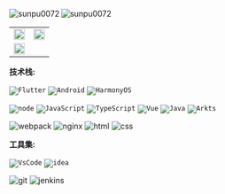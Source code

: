 <p>
  <img align="left" src="https://github-readme-stats.vercel.app/api/top-langs/?username=sunpu007&layout=compact&hide=html" alt="sunpu0072" />
  <img align="center" src="https://github-readme-stats.vercel.app/api?username=sunpu007&show_icons=true" alt="sunpu0072" />
</p>

<table border="0">
  <tr>
    <td style="boder:none"><img width="100%" src="https://github-readme-stats.vercel.app/api/pin/?username=sunpu007&repo=admin-server&theme=tokyonight"/></td>
    <td style="boder:none"><img width="100%" src="https://github-readme-stats.vercel.app/api/pin/?username=sunpu007&repo=flutter_wechat&theme=tokyonight"/></td>
  </tr>
  <tr>
    <td style="boder:none"><img width="100%" src="https://github-readme-stats.vercel.app/api/pin/?username=sunpu007&repo=egg-google-auth&theme=tokyonight"/></td>
  </tr>
</table>

**技术栈:**

<code>![Flutter](https://img.shields.io/badge/Flutter-02569B?style=flat-square&logo=flutter&logoColor=white)</code>
<code>![Android](https://img.shields.io/badge/Android-3DDC84?style=flat-square&logo=android&logoColor=white)</code>
<code>![HarmonyOS](https://img.shields.io/badge/HarmonyOS-3DDC84?style=flat-square&logo=HarmonyOS&logoColor=white)</code>

<code>![node](https://img.shields.io/badge/Node.js-339933?style=flat-square&logo=nodedotjs&logoColor=white)</code>
<code>![JavaScript](https://img.shields.io/badge/-JavaScript-f7e018?style=flat-square&logo=javascript&logoColor=white)</code>
<code>![TypeScript](https://img.shields.io/badge/TypeScript-007ACC?style=flat-square&logo=typescript&logoColor=white)</code>
<code>![Vue](https://img.shields.io/badge/Vue-ffffff?style=flat-square&logo=vuedotjs&logoColor=4FC08D)</code>
<code>![Java](https://img.shields.io/badge/Java-ED8B00?style=flat-square&logo=openjdk&logoColor=white)</code>
<code>![Arkts](https://img.shields.io/badge/arkts-ED8B00?style=flat-square&logo=arkts&logoColor=white)</code>

![webpack](https://img.shields.io/badge/Webpack-8DD6F9?style=flat-square&logo=Webpack&logoColor=white)
![nginx](https://img.shields.io/badge/Nginx-009639?style=flat-square&logo=nginx&logoColor=white)
![html](https://img.shields.io/badge/HTML-E34F26?style=flat-square&logo=html5&logoColor=white)
![css](https://img.shields.io/badge/CSS-1572B6?style=flat-square&logo=css3&logoColor=white)

**工具集:**

<code>![VsCode](https://img.shields.io/badge/Visual_Studio_Code-0078D4?style=flat-square&logo=visual%20studio%20code&logoColor=white)</code>
<code>![idea](https://img.shields.io/badge/Intellij%20Idea-000?logo=intellij-idea&style=flat-square&logoColor=white)</code>

![git](https://img.shields.io/badge/GIT-E44C30?style=flat-square&logo=git&logoColor=white)
![jenkins](https://img.shields.io/badge/Jenkins-D24939?style=flat-square&logo=Jenkins&logoColor=white)
